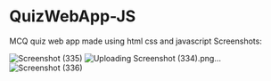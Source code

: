 # QuizWebApp-JS
MCQ quiz web app made using html css and javascript
Screenshots:


![Screenshot (335)](https://github.com/striderzz/QuizWebApp-JS/assets/72110940/208d4ace-58b2-4fca-a05f-c8c1703b728f)
![Uploading Screenshot (334).png…]()
![Screenshot (336)](https://github.com/striderzz/QuizWebApp-JS/assets/72110940/c1acf5e6-04da-4832-aaed-48e900a8198b)
